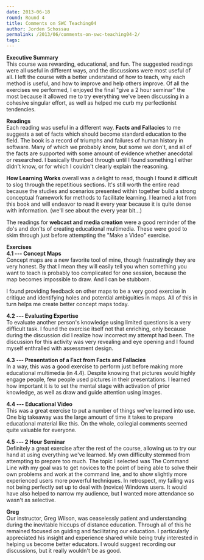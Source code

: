 ```yaml
---
date: 2013-06-18
round: Round 4
title: Comments on SWC Teaching04
author: Jorden Schossau
permalink: /2013/06/comments-on-swc-teaching04-2/
tags:
---
```

**Executive Summary**  
This course was rewarding, educational, and fun. The suggested readings were all useful in different ways, and the discussions were most useful of all. I left the course with a better understand of how to teach, why each method is useful, and how to improve and help others improve. Of all the exercises we performed, I enjoyed the final "give a 2 hour seminar" the most because it allowed me to try everything we've been discussing in a cohesive singular effort, as well as helped me curb my perfectionist tendencies.

**Readings**  
Each reading was useful in a different way. **Facts and Fallacies** to me suggests a set of facts which should become standard education to the field. The book is a record of triumphs and failures of human history in software. Many of which we probably know, but some we don't, and all of the facts are supported with some amount of evidence whether anecdotal or researched. I basically thumbed through until I found something I either didn't know, or for which I couldn't clearly explain the reasoning.

**How Learning Works** overall was a delight to read, though I found it difficult to slog through the repetitious sections. It's still worth the entire read because the studies and scenarios presented within together build a strong conceptual framework for methods to facilitate learning. I learned a lot from this book and will endeavor to read it every year because it is quite dense with information. (we'll see about the every year bit...)

The readings for **webcast and media creation** were a good reminder of the do's and don'ts of creating educational multimedia. These were good to skim through just before attempting the "Make a Video" exercise.

**Exercises**  
**4.1 --- Concept Maps**  
Concept maps are a new favorite tool of mine, though frustratingly they are very honest. By that I mean they will easily tell you when something you want to teach is probably too complicated for one session, because the map becomes impossible to draw. And I can be stubborn.

I found providing feedback on other maps to be a very good exercise in critique and identifying holes and potential ambiguities in maps. All of this in turn helps me create better concept maps today.

**4.2 --- Evaluating Expertise**  
To evaluate another person's knowledge using limited questions is a very difficult task. I found the exercise itself not that enriching, only because during the discussion did I realize how incorrect my attempt had been. The discussion for this activity was very revealing and eye opening and I found myself enthralled with assessment design.

**4.3 --- Presentation of a Fact from Facts and Fallacies**  
In a way, this was a good exercise to perform just before making more educational multimedia (in 4.4). Despite knowing that pictures would highly engage people, few people used pictures in their presentations. I learned how important it is to set the mental stage with activation of prior knowledge, as well as draw and guide attention using images.

**4.4 --- Educational Video**  
This was a great exercise to put a number of things we've learned into use. One big takeaway was the large amount of time it takes to prepare educational material like this. On the whole, collegial comments seemed quite valuable for everyone.

**4.5 --- 2 Hour Seminar**  
Definitely a great exercise after the rest of the course, allowing us to try our hand at using everything we've learned. My own difficulty stemmed from attempting to prepare too much. The topic I selected was The Command Line with my goal was to get novices to the point of being able to solve their own problems and work at the command line, and to show slightly more experienced users more powerful techniques. In retrospect, my failing was not being perfectly set up to deal with (novice) Windows users. It would have also helped to narrow my audience, but I wanted more attendance so wasn't as selective.

**Greg**  
Our instructor, Greg Wilson, was ceaselessly patient and understanding during the inevitable hiccups of distance education. Through all of this he remained focused on guiding and facilitating our education. I particularly appreciated his insight and experience shared while being truly interested in helping us become better educators. I would suggest recording our discussions, but it really wouldn't be as good.
